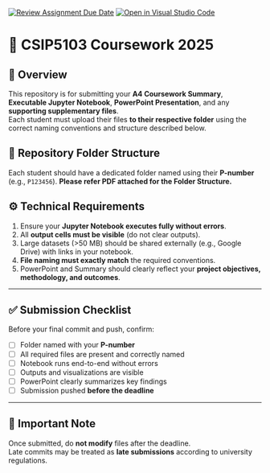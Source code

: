 [![Review Assignment Due Date](https://classroom.github.com/assets/deadline-readme-button-22041afd0340ce965d47ae6ef1cefeee28c7c493a6346c4f15d667ab976d596c.svg)](https://classroom.github.com/a/SSSrgEle)
[![Open in Visual Studio Code](https://classroom.github.com/assets/open-in-vscode-2e0aaae1b6195c2367325f4f02e2d04e9abb55f0b24a779b69b11b9e10269abc.svg)](https://classroom.github.com/online_ide?assignment_repo_id=21069077&assignment_repo_type=AssignmentRepo)
# 🧠 CSIP5103 Coursework 2025

## 📘 Overview
This repository is for submitting your **A4 Coursework Summary**, **Executable Jupyter Notebook**, **PowerPoint Presentation**, and any **supporting supplementary files**.  
Each student must upload their files **to their respective folder** using the correct naming conventions and structure described below.

## 📂 Repository Folder Structure
Each student should have a dedicated folder named using their **P-number** (e.g., `P123456`). **Please refer PDF attached for the Folder Structure.**

## ⚙️ Technical Requirements

1. Ensure your **Jupyter Notebook executes fully without errors**.  
2. All **output cells must be visible** (do not clear outputs).  
3. Large datasets (>50 MB) should be shared externally (e.g., Google Drive) with links in your notebook.  
4. **File naming must exactly match** the required conventions.  
5. PowerPoint and Summary should clearly reflect your **project objectives, methodology, and outcomes**.

---

## ✅ Submission Checklist

Before your final commit and push, confirm:

- [ ] Folder named with your **P-number**  
- [ ] All required files are present and correctly named  
- [ ] Notebook runs end-to-end without errors  
- [ ] Outputs and visualizations are visible  
- [ ] PowerPoint clearly summarizes key findings  
- [ ] Submission pushed **before the deadline**

---

## 📅 Important Note
Once submitted, do **not modify** files after the deadline.  
Late commits may be treated as **late submissions** according to university regulations.
